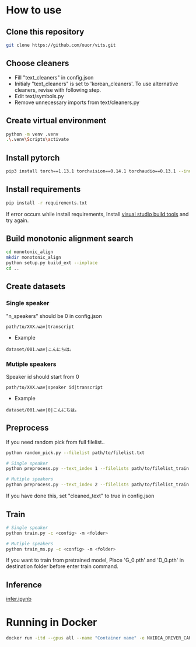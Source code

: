# How to use
## Clone this repository
```sh
git clone https://github.com/ouor/vits.git
```
## Choose cleaners

- Fill "text_cleaners" in config.json
- Initialy "text_cleaners" is set to 'korean_cleaners'. To use alternative cleaners, revise with following step.
- Edit text/symbols.py
- Remove unnecessary imports from text/cleaners.py
## Create virtual environment
```sh
python -m venv .venv
.\.venv\Scripts\activate
```
## Install pytorch
```sh
pip3 install torch==1.13.1 torchvision==0.14.1 torchaudio==0.13.1 --index-url https://download.pytorch.org/whl/cu117
```
## Install requirements
```sh
pip install -r requirements.txt
```
If error occurs while install requirements, Install [visual studio build tools](https://visualstudio.microsoft.com/downloads/?q=build+tools) and try again.
## Build monotonic alignment search
```sh
cd monotonic_align
mkdir monotonic_align
python setup.py build_ext --inplace
cd ..
```
## Create datasets
### Single speaker
"n_speakers" should be 0 in config.json
```
path/to/XXX.wav|transcript
```
- Example
```
dataset/001.wav|こんにちは。
```
### Mutiple speakers
Speaker id should start from 0 
```
path/to/XXX.wav|speaker id|transcript
```
- Example
```
dataset/001.wav|0|こんにちは。
```
## Preprocess
If you need random pick from full filelist..
```sh
python random_pick.py --filelist path/to/filelist.txt
```
```sh
# Single speaker
python preprocess.py --text_index 1 --filelists path/to/filelist_train.txt path/to/filelist_val.txt --text_cleaners ['korean_cleaners']

# Mutiple speakers
python preprocess.py --text_index 2 --filelists path/to/filelist_train.txt path/to/filelist_val.txt --text_cleaners ['korean_cleaners']
```
If you have done this, set "cleaned_text" to true in config.json
## Train
```sh
# Single speaker
python train.py -c <config> -m <folder>

# Mutiple speakers
python train_ms.py -c <config> -m <folder>
```
If you want to train from pretrained model, Place 'G_0.pth' and 'D_0.pth' in destination folder before enter train command.
## Inference
[infer.ipynb](infer.ipynb)

# Running in Docker

```sh
docker run -itd --gpus all --name "Container name" -e NVIDIA_DRIVER_CAPABILITIES=compute,utility -e NVIDIA_VISIBLE_DEVICES=all "Image name"
```

